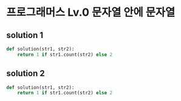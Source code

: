 # 프로그래머스 Lv.0 문자열 안에 문자열

## solution 1

```python
def solution(str1, str2):
    return 1 if str1.count(str2) else 2
```

## solution 2

```python
def solution(str1, str2):
    return 1 if str1.count(str2) else 2
```